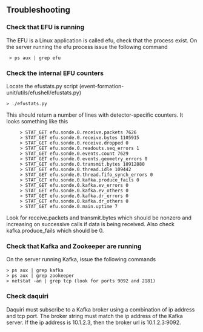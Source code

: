 ## Troubleshooting


### Check that EFU is running
The EFU is a Linux application is called efu, check that the process exist.
On the server running the efu process issue the following command

     > ps aux | grep efu

### Check the internal EFU counters
Locate the efustats.py script (event-formation-unit/utils/efushell/efustats.py)

    > ./efustats.py

This should return a number of lines with detector-specific counters. It looks something
like this
```
     > STAT_GET efu.sonde.0.receive.packets 7626
     > STAT_GET efu.sonde.0.receive.bytes 1105915
     > STAT_GET efu.sonde.0.receive.dropped 0
     > STAT_GET efu.sonde.0.readouts.seq_errors 1
     > STAT_GET efu.sonde.0.events.count 7629
     > STAT_GET efu.sonde.0.events.geometry_errors 0
     > STAT_GET efu.sonde.0.transmit.bytes 10912880
     > STAT_GET efu.sonde.0.thread.idle 109442
     > STAT_GET efu.sonde.0.thread.fifo_synch_errors 0
     > STAT_GET efu.sonde.0.kafka.produce_fails 0
     > STAT_GET efu.sonde.0.kafka.ev_errors 0
     > STAT_GET efu.sonde.0.kafka.ev_others 0
     > STAT_GET efu.sonde.0.kafka.dr_errors 0
     > STAT_GET efu.sonde.0.kafka.dr_others 0
     > STAT_GET efu.sonde.0.main.uptime 7
```

Look for receive.packets and transmit.bytes which should be nonzero and increasing
on successive calls if data is being received. Also check kafka.produce_fails which
should be 0.

### Check that Kafka and Zookeeper are running
On the server running Kafka, issue the following commands

    > ps aux | grep kafka
    > ps aux | grep zookeeper
    > netstat -an | grep tcp (look for ports 9092 and 2181)

### Check daquiri
Daquiri must subscribe to a Kafka broker using a combination of ip address and tcp port.
The broker string must match the ip address of the Kafka server. If the ip address
is 10.1.2.3, then the broker url is 10.1.2.3:9092.
